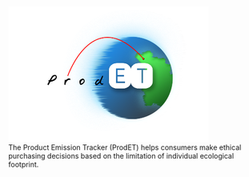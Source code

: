 <img src="images/ProdET-logo.png" alt="logo" width="400"/>\
The Product Emission Tracker (ProdET) helps consumers make ethical purchasing decisions based on the limitation of individual ecological footprint.
